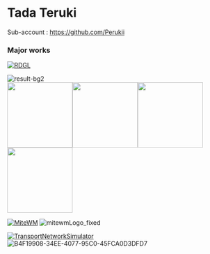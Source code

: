 # Tada Teruki

Sub-account : https://github.com/Perukii

### Major works

[![RDGL](https://github-readme-stats.vercel.app/api/pin/?username=TadaTeruki&repo=RDGL)](https://github.com/TadaTeruki/RDGL)

![result-bg2](https://user-images.githubusercontent.com/69315285/144714026-7c3e4e56-ab0c-4fd9-886d-ab9c80463250.png)<br>
<img src="https://user-images.githubusercontent.com/69315285/144713920-93961e74-4431-4d7f-b34a-7acb4ae3bb1b.png" height="150px"><img src="https://user-images.githubusercontent.com/69315285/144714006-4f6f7624-3903-410e-8f08-5b180d5a06a3.png" height="150px"><img src="https://user-images.githubusercontent.com/69315285/144713922-4b35a5e4-07e9-473a-968d-8c3e434a500e.png" height="150px"><img src="https://user-images.githubusercontent.com/69315285/144713927-38c7e7de-7961-4816-b52c-49eb7f75ee4e.gif" height="150px">

[![MiteWM](https://github-readme-stats.vercel.app/api/pin/?username=Perukii&repo=MiteWM)](https://github.com/Perukii/MiteWM)
![mitewmLogo_fixed](https://user-images.githubusercontent.com/57752033/89993531-d21aec00-dcc1-11ea-9c34-277f7a109c75.png)

[![TransportNetworkSimulator](https://github-readme-stats.vercel.app/api/pin/?username=Perukii&repo=TransportNetworkSimulator)](https://github.com/Perukii/TransportNetworkSimulator)
![B4F19908-34EE-4077-95C0-45FCA0D3DFD7](https://user-images.githubusercontent.com/57752033/131673982-11185eeb-28d5-4b06-b874-523ca65f72c3.png)
